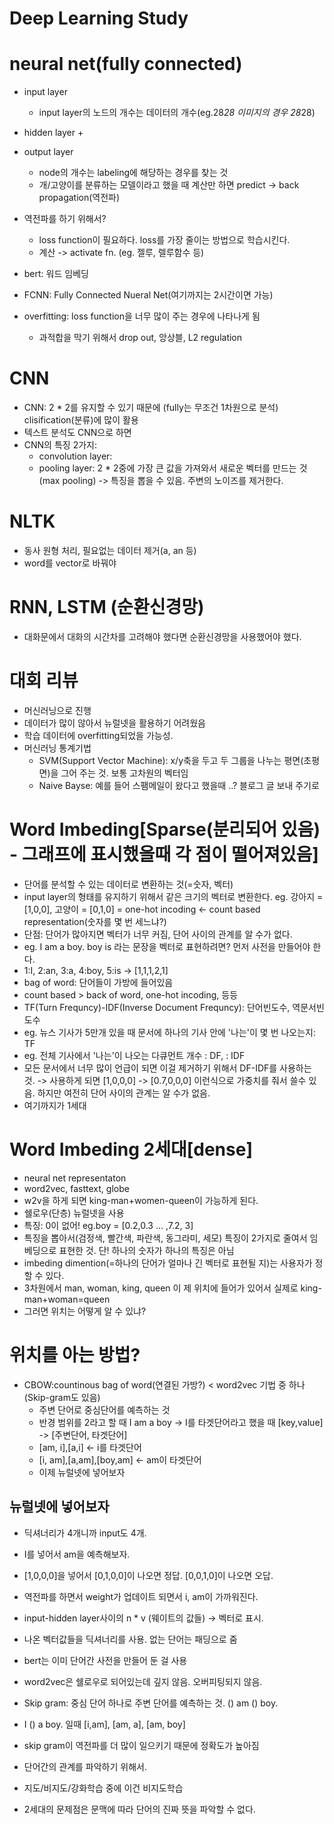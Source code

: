 Deep Learning Study
=================

# neural net(fully connected) 
- input layer
	+ input layer의 노드의 개수는 데이터의 개수(eg.28*28 이미지의 경우 28*28)
- hidden layer
	+
- output layer
	+ node의 개수는 labeling에 해당하는 경우를 찾는 것
	+ 개/고양이를 분류하는 모델이라고 했을 때 계산만 하면 predict -> back propagation(역전파)

- 역전파를 하기 위해서?
	+ loss function이 필요하다. loss를 가장 줄이는 방법으로 학습시킨다.
	+ 계산 -> activate fn. (eg. 젤루, 렐루함수 등)

- bert: 워드 임베딩 
- FCNN: Fully Connected Nueral Net(여기까지는 2시간이면 가능)
- overfitting: loss function을 너무 많이 주는 경우에 나타나게 됨
	+ 과적합을 막기 위해서 drop out, 앙상블,  L2 regulation

# CNN
- CNN: 2 * 2를 유지할 수 있기 때문에 (fully는 무조건 1차원으로 분석) clisification(분류)에 많이 활용
- 텍스트 분석도 CNN으로 하면 
- CNN의 특징 2가지:
	+ convolution layer: 
	+ pooling layer: 2 * 2중에 가장 큰 값을 가져와서 새로운 벡터를 만드는 것(max pooling) -> 특징을 뽑을 수 있음. 주변의 노이즈를 제거한다.	

# NLTK
- 동사 원형 처리, 필요없는 데이터 제거(a, an 등)
- word를 vector로 바꿔야

# RNN, LSTM (순환신경망)
- 대화문에서 대화의 시간차를 고려해야 했다면 순환신경망을 사용했어야 했다. 

# 대회 리뷰
- 머신러닝으로 진행
- 데이터가 많이 않아서 뉴럴넷을 활용하기 어려웠음
- 학습 데이터에 overfitting되었을 가능성. 
- 머신러닝 통계기법
	+ SVM(Support Vector Machine): x/y축을 두고 두 그룹을 나누는 평면(초평면)을 그어 주는 것. 보통 고차원의 벡터임
	+ Naive Bayse: 예를 들어 스팸메일이 왔다고 했을때 ..? 블로그 글 보내 주기로

# Word Imbeding[Sparse(분리되어 있음) - 그래프에 표시했을때 각 점이 떨어져있음]
- 단어를 분석할 수 있는 데이터로 변환하는 것(=숫자, 벡터)
- input layer의 형태를 유지하기 위해서 같은 크기의 벡터로 변환한다. eg. 강아지 = [1,0,0], 고양이 = [0,1,0] = one-hot incoding <- count based representation(숫자를 몇 번 세느냐?)
- 단점: 단어가 많아지면 벡터가 너무 커짐, 단어 사이의 관계를 알 수가 없다. 
- eg. I am a boy. boy is 라는 문장을 벡터로 표현하려면? 먼저 사전을 만들어야 한다. 
- 1:I, 2:an, 3:a, 4:boy, 5:is -> [1,1,1,2,1]
- bag of word: 단어들이 가방에 들어있음  
- count based > back of word, one-hot incoding, 등등 
- TF(Turn Frequncy)-IDF(Inverse Document Frequncy): 단어빈도수, 역문서빈도수 
- eg. 뉴스 기사가 5만개 있을 때 문서에 하나의 기사 안에 '나는'이 몇 번 나오는지: TF
- eg. 전체 기사에서 '나는'이 나오는 다큐먼트 개수 : DF,  : IDF 
- 모든 문서에서 너무 많이 언급이 되면 이걸 제거하기 위해서 DF-IDF를 사용하는 것. -> 사용하게 되면 [1,0,0,0] -> [0.7,0,0,0] 이런식으로 가중치를 줘서 쓸수 있음. 하지만 여전히 단어 사이의 관계는 알 수가 없음.
- 여기까지가 1세대

# Word Imbeding 2세대[dense]
- neural net representaton
- word2vec, fasttext, globe 
- w2v을 하게 되면 king-man+women-queen이 가능하게 된다.
- 쉘로우(단층) 뉴럴넷을 사용
- 특징: 0이 없어! eg.boy = [0.2,0.3 ... ,7.2, 3]
- 특징을 뽑아서(검정색, 빨간색, 파란색, 동그라미, 세모) 특징이 2가지로 줄여서 임베딩으로 표현한 것. 단! 하나의 숫자가 하나의 특징은 아님
- imbeding dimention(=하나의 단어가 얼마나 긴 벡터로 표현될 지)는 사용자가 정할 수 있다. 
- 3차원에서 man, woman, king, queen 이 제 위치에 들어가 있어서 실제로 king-man+woman=queen
- 그러면 위치는 어떻게 알 수 있냐?

# 위치를 아는 방법?
- CBOW:countinous bag of word(연결된 가방?) < word2vec 기법 중 하나(Skip-gram도 있음)
	+ 주변 단어로 중심단어를 예측하는 것
	+ 반경 범위를 2라고 할 때 I am a boy -> I를 타겟단어라고 했을 때 [key,value] -> [주변단어, 타겟단어]
	+ [am, i],[a,i] <- i를 타겟단어
	+ [i, am],[a,am],[boy,am] <- am이 타겟단어
	+ 이제 뉴럴넷에 넣어보자

## 뉴럴넷에 넣어보자
- 딕셔너리가 4개니까 input도 4개.
- I를 넣어서 am을 예측해보자.
- [1,0,0,0]을 넣어서 [0,1,0,0]이 나오면 정답. [0,0,1,0]이 나오면 오답.  
- 역전파를 하면서 weight가 업데이트 되면서 i, am이 가까워진다.
- input-hidden layer사이의 n * v (웨이트의 값들) -> 벡터로 표시.
- 나온 벡터값들을 딕셔너리를 사용. 없는 단어는 패딩으로 줌
- bert는 이미 단어간 사전을 만들어 둔 걸 사용
- word2vec은 쉘로우로 되어있는데 깊지 않음. 오버피팅되지 않음. 

- Skip gram: 중심 단어 하나로 주변 단어를 예측하는 것. () am () boy.
- I () a boy. 일때 [i,am], [am, a], [am, boy] 
- skip gram이 역전파를 더 많이 일으키기 때문에 정확도가 높아짐
- 단어간의 관계를 파악하기 위해서. 
- 지도/비지도/강화학습 중에 이건 비지도학습
- 2세대의 문제점은 문맥에 따라 단어의 진짜 뜻을 파악할 수 없다. 







